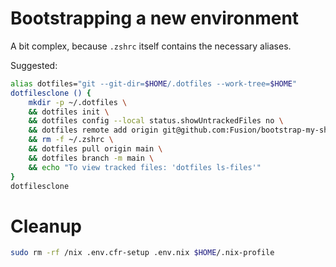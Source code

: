 # Bootstrapping a new environment

A bit complex, because `.zshrc` itself contains the necessary aliases.

Suggested:

```bash
alias dotfiles="git --git-dir=$HOME/.dotfiles --work-tree=$HOME"
dotfilesclone () {
    mkdir -p ~/.dotfiles \
    && dotfiles init \
    && dotfiles config --local status.showUntrackedFiles no \
    && dotfiles remote add origin git@github.com:Fusion/bootstrap-my-shell.git \
    && rm -f ~/.zshrc \
    && dotfiles pull origin main \
    && dotfiles branch -m main \
    && echo "To view tracked files: 'dotfiles ls-files'"
}
dotfilesclone
```

# Cleanup

```bash
sudo rm -rf /nix .env.cfr-setup .env.nix $HOME/.nix-profile
```
